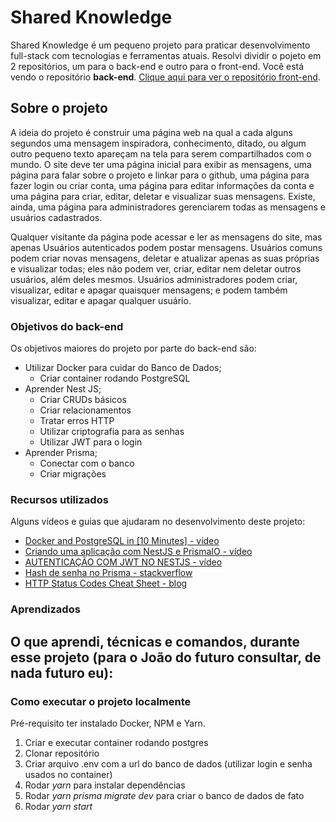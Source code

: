 # Shared Knowledge

Shared Knowledge é um pequeno projeto para praticar desenvolvimento full-stack com tecnologias e ferramentas atuais. Resolvi dividir o pojeto em 2 repositórios, um para o back-end e outro para o front-end. Você está vendo o repositório **back-end**. [Clique aqui para ver o repositório front-end](https://github.com).

## Sobre o projeto

A ideia do projeto é construir uma página web na qual a cada alguns segundos uma mensagem inspiradora, conhecimento, ditado, ou algum outro pequeno texto apareçam na tela para serem compartilhados com o mundo. O site deve ter uma página inicial para exibir as mensagens, uma página para falar sobre o projeto e linkar para o github, uma página para fazer login ou criar conta, uma página para editar informações da conta e uma página para criar, editar, deletar e visualizar suas mensagens. Existe, ainda, uma página para administradores gerenciarem todas as mensagens e usuários cadastrados.

Qualquer visitante da página pode acessar e ler as mensagens do site, mas apenas Usuários autenticados podem postar mensagens. Usuários comuns podem criar novas mensagens, deletar e atualizar apenas as suas próprias e visualizar todas; eles não podem ver, criar, editar nem deletar outros usuários, além deles mesmos. Usuários administradores podem criar, visualizar, editar e apagar quaisquer mensagens; e podem também visualizar, editar e apagar qualquer usuário.

### Objetivos do back-end

Os objetivos maiores do projeto por parte do back-end são:
  - Utilizar Docker para cuidar do Banco de Dados;
    - Criar container rodando PostgreSQL
  - Aprender Nest JS;
    - Criar CRUDs básicos
    - Criar relacionamentos
    - Tratar erros HTTP
    - Utilizar criptografia para as senhas
    - Utilizar JWT para o login
  - Aprender Prisma;
    - Conectar com o banco
    - Criar migrações
    
### Recursos utilizados

Alguns vídeos e guias que ajudaram no desenvolvimento deste projeto:
- [Docker and PostgreSQL in [10 Minutes] - vídeo](https://www.youtube.com/watch?v=aHbE3pTyG-Q)
- [Criando uma aplicação com NestJS e PrismaIO - vídeo](https://www.youtube.com/watch?v=0Idug0e9tPw)
- [AUTENTICAÇÃO COM JWT NO NESTJS - vídeo](https://www.youtube.com/watch?v=jMprSQlDLGo)
- [Hash de senha no Prisma - stackverflow](https://stackoverflow.com/questions/69233726/cannot-hash-the-users-password-with-prisma-middleware-in-nestjs-on-create-user)
- [HTTP Status Codes Cheat Sheet - blog](https://cheatography.com/kstep/cheat-sheets/http-status-codes/)


### Aprendizados

O que aprendi, técnicas e comandos, durante esse projeto (para o João do futuro consultar, de nada futuro eu):
- 

### Como executar o projeto localmente

Pré-requisito ter instalado Docker, NPM e Yarn.

1. Criar e executar container rodando postgres
2. Clonar repositório
3. Criar arquivo .env com a url do banco de dados (utilizar login e senha usados no container)
4. Rodar *yarn* para instalar dependências
5. Rodar *yarn prisma migrate dev* para criar o banco de dados de fato
6. Rodar *yarn start*

